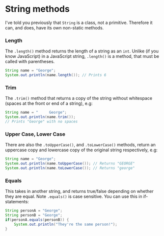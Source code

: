 String methods
===

I've told you previously that `String` is a class, not a primitive. Therefore it can, and does, have its own non-static methods.

### Length
The `.length()` method returns the length of a string as an `int`. Unlike (if you know JavaScript) in a JavaScript  string, `.length()` is a method, that must be called with parentheses.

```java
String name = "George";
System.out.println(name.length()); // Prints 6
```

### Trim
The `.trim()` method that returns a copy of the string without whitespace (spaces at the front or end of a string), e.g:

```java
String name = "     George";
System.out.println(name.trim()); 
// Prints "George" with no spaces
```

### Upper Case, Lower Case
There are also the `.toUpperCase()`, and `.toLowerCase()` methods, return an uppercase copy and lowercase copy of the original string respectively, e.g:

```java
String name = "George";
System.out.println(name.toUpperCase()); // Returns "GEORGE"
System.out.println(name.toLowerCase()); // Returns "george"
```

### Equals
This takes in another string, and returns true/false depending on whether they are equal. Note `.equals()` is case sensitive. You can use this in if-statements:

```java
String personA = "George";
String personB = "George";
if(personA.equals(personB)) {
	System.out.println("They're the same person!");
}
```

